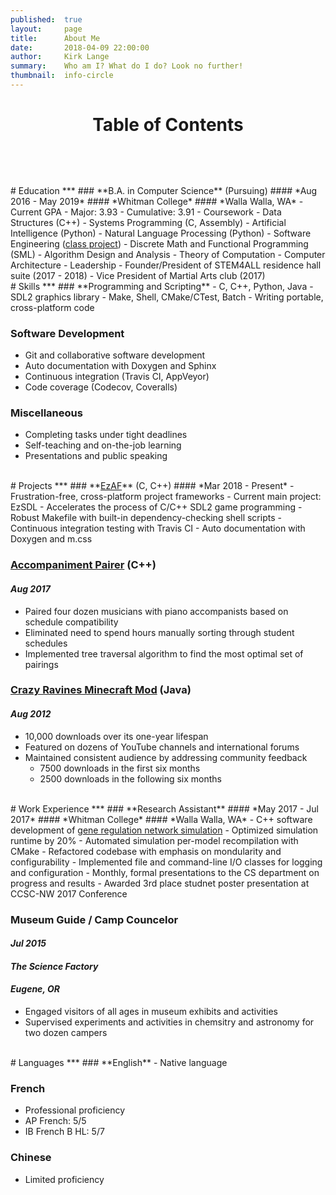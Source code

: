 ```yaml
---
published:  true
layout:     page
title:      About Me
date:       2018-04-09 22:00:00
author:     Kirk Lange
summary:    Who am I? What do I do? Look no further!
thumbnail:  info-circle
---
```


<h1 id="toc">
<center>
<div style="padding-bottom:10px">Table of Contents</div>
<a href="#-education-" style="color:white;"><i class="fa fa-graduation-cap"></i></a> &nbsp;
<a href="#-skills-" style="color:white;"><i class="fa fa-wrench"></i></a> &nbsp;
<a href="#-projects-" style="color:white;"><i class="fa fa-file-code"></i></a> &nbsp;
<a href="#-work-experience-" style="color:white;"><i class="fa fa-briefcase"></i></a> &nbsp;
<a href="#-languages-" style="color:white;"><i class="fa fa-language"></i></a>
</center>
</h1>


<br>
# <i class="fa fa-graduation-cap"></i> Education <span style="float:right;"><a href="#" style="color:white;"><i class="fas fa-arrow-circle-up"></i></a></span>
***
### **B.A. in Computer Science** (Pursuing)
#### *Aug 2016 - May 2019*
#### *Whitman College*
#### *Walla Walla, WA*
- Current GPA
  - Major: 3.93
  - Cumulative: 3.91
- Coursework
  - Data Structures (C++)
  - Systems Programming (C, Assembly)
  - Artificial Intelligence (Python)
  - Natural Language Processing (Python)
  - Software Engineering (<a target="_blank" href="https://github.com/whitman-books-online/whitman-books-online">class project</a>)
  - Discrete Math and Functional Programming (SML)
  - Algorithm Design and Analysis
  - Theory of Computation
  - Computer Architecture
- Leadership
  - Founder/President of STEM4ALL residence hall suite (2017 - 2018)
  - Vice President of Martial Arts club (2017)

<br>
# <i class="fa fa-wrench"></i> Skills <span style="float:right;"><a href="#" style="color:white;"><i class="fas fa-arrow-circle-up"></i></a></span>
***
### **Programming and Scripting**
- C, C++, Python, Java
- SDL2 graphics library
- Make, Shell, CMake/CTest, Batch
- Writing portable, cross-platform code

### **Software Development**
- Git and collaborative software development
- Auto documentation with Doxygen and Sphinx
- Continuous integration (Travis CI, AppVeyor)
- Code coverage (Codecov, Coveralls)

### **Miscellaneous**
- Completing tasks under tight deadlines
- Self-teaching and on-the-job learning
- Presentations and public speaking

<br>
# <i class="fa fa-file-code"></i> Projects <span style="float:right;"><a href="#" style="color:white;"><i class="fas fa-arrow-circle-up"></i></a></span>
***
### **<a target="_blank" href="http://github.com/ezaf">EzAF</a>** (C, C++)
#### *Mar 2018 - Present*
- Frustration-free, cross-platform project frameworks
- Current main project: EzSDL
  - Accelerates the process of C/C++ SDL2 game programming
  - Robust Makefile with built-in dependency-checking shell scripts
  - Continuous integration testing with Travis CI
  - Auto documentation with Doxygen and m.css

### **<a target="_blank" href="http://github.com/kirklange/accompaniment-pairer">Accompaniment Pairer</a>** (C++)
#### *Aug 2017*
- Paired four dozen musicians with piano accompanists based on schedule compatibility
- Eliminated need to spend hours manually sorting through student schedules
- Implemented tree traversal algorithm to find the most optimal set of pairings

### **<a target="_blank" href="https://www.minecraftforum.net/forums/mapping-and-modding-java-edition/minecraft-mods/1284860-1-5-2-crazy-ravines-and-caves-mod">Crazy Ravines Minecraft Mod</a>** (Java)
#### *Aug 2012*
- 10,000 downloads over its one-year lifespan
- Featured on dozens of YouTube channels and international forums
- Maintained consistent audience by addressing community feedback
  - 7500 downloads in the first six months
  - 2500 downloads in the following six months

<br>
# <i class="fa fa-briefcase"></i> Work Experience <span style="float:right;"><a href="#" style="color:white;"><i class="fas fa-arrow-circle-up"></i></a></span>
***
### **Research Assistant**
#### *May 2017 - Jul 2017*
#### *Whitman College*
#### *Walla Walla, WA*
- C++ software development of <a target="_blank" href="http://github.com/johnastratton/DelayDifferentialEqnSimulator">gene regulation network simulation</a>
- Optimized simulation runtime by 20%
- Automated simulation per-model recompilation with CMake
- Refactored codebase with emphasis on mondularity and configurability
- Implemented file and command-line I/O classes for logging and configuration
- Monthly, formal presentations to the CS department on progress and results
- Awarded 3rd place studnet poster presentation at CCSC-NW 2017 Conference

### **Museum Guide / Camp Councelor**
#### *Jul 2015*
#### *The Science Factory*
#### *Eugene, OR*
- Engaged visitors of all ages in museum exhibits and activities
- Supervised experiments and activities in chemsitry and astronomy for two dozen campers

<br>
# <i class="fa fa-language"></i> Languages <span style="float:right;"><a href="#" style="color:white;"><i class="fas fa-arrow-circle-up"></i></a></span>
***
### **English**
- Native language

### **French**
- Professional proficiency
- AP French: 5/5
- IB French B HL: 5/7

### **Chinese**
- Limited proficiency
